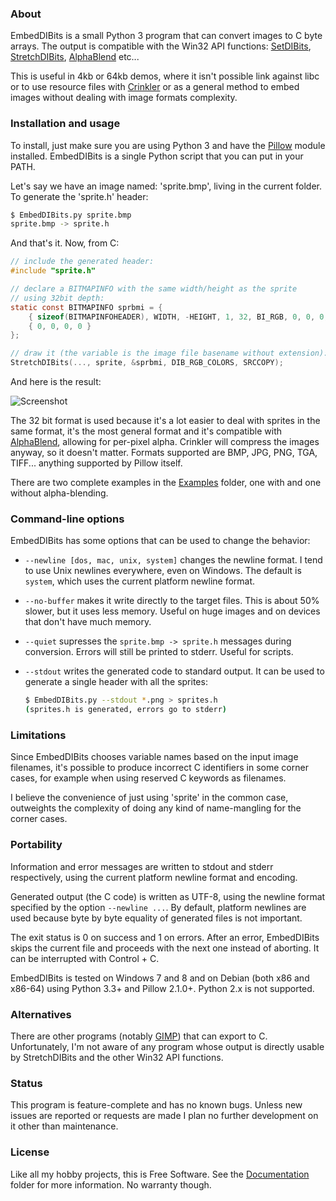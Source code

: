 
### About

EmbedDIBits is a small Python 3 program that can convert images to C
byte arrays. The output is compatible with the Win32 API functions:
[SetDIBits][], [StretchDIBits][], [AlphaBlend][] etc...

This is useful in 4kb or 64kb demos, where it isn't possible link against
libc or to use resource files with [Crinkler][] or as a general method
to embed images without dealing with image formats complexity.

### Installation and usage

To install, just make sure you are using Python 3 and have the [Pillow][]
module installed. EmbedDIBits is a single Python script that you can put
in your PATH.

Let's say we have an image named: 'sprite.bmp', living in the current
folder. To generate the 'sprite.h' header:

```bash
$ EmbedDIBits.py sprite.bmp
sprite.bmp -> sprite.h
```

And that's it. Now, from C:

```c
// include the generated header:
#include "sprite.h"

// declare a BITMAPINFO with the same width/height as the sprite
// using 32bit depth:
static const BITMAPINFO sprbmi = {
    { sizeof(BITMAPINFOHEADER), WIDTH, -HEIGHT, 1, 32, BI_RGB, 0, 0, 0, 0, 0 },
    { 0, 0, 0, 0 }
};

// draw it (the variable is the image file basename without extension):
StretchDIBits(..., sprite, &sprbmi, DIB_RGB_COLORS, SRCCOPY);
```

And here is the result:

![Screenshot](https://raw.github.com/Beluki/EmbedDIBits/master/Screenshot/Screenshot.png)

The 32 bit format is used because it's a lot easier to deal with sprites
in the same format, it's the most general format and it's compatible with
[AlphaBlend][], allowing for per-pixel alpha. Crinkler will compress
the images anyway, so it doesn't matter. Formats supported are BMP, JPG,
PNG, TGA, TIFF... anything supported by Pillow itself.

There are two complete examples in the [Examples][] folder, one with and one
without alpha-blending.

### Command-line options

EmbedDIBits has some options that can be used to change the behavior:

* `--newline [dos, mac, unix, system]` changes the newline format.
  I tend to use Unix newlines everywhere, even on Windows. The default is
  `system`, which uses the current platform newline format.

* `--no-buffer` makes it write directly to the target files. This is about
  50% slower, but it uses less memory. Useful on huge images and on devices
  that don't have much memory.

* `--quiet` supresses the `sprite.bmp -> sprite.h` messages during conversion.
  Errors will still be printed to stderr. Useful for scripts.

* `--stdout` writes the generated code to standard output. It can be used
  to generate a single header with all the sprites:

  ```bash
  $ EmbedDIBits.py --stdout *.png > sprites.h
  (sprites.h is generated, errors go to stderr)
  ```

### Limitations

Since EmbedDIBits chooses variable names based on the input image filenames,
it's possible to produce incorrect C identifiers in some corner cases, for
example when using reserved C keywords as filenames.

I believe the convenience of just using 'sprite' in the common case, outweights
the complexity of doing any kind of name-mangling for the corner cases.

### Portability

Information and error messages are written to stdout and stderr
respectively, using the current platform newline format and encoding.

Generated output (the C code) is written as UTF-8, using the newline format
specified by the option `--newline ...`. By default, platform newlines are used
because byte by byte equality of generated files is not important.

The exit status is 0 on success and 1 on errors. After an error,
EmbedDIBits skips the current file and proceeds with the next one
instead of aborting. It can be interrupted with Control + C.

EmbedDIBits is tested on Windows 7 and 8 and on Debian (both x86 and x86-64)
using Python 3.3+ and Pillow 2.1.0+. Python 2.x is not supported.

### Alternatives

There are other programs (notably [GIMP][]) that can export to C. Unfortunately,
I'm not aware of any program whose output is directly usable by StretchDIBits
and the other Win32 API functions.

### Status

This program is feature-complete and has no known bugs. Unless new issues
are reported or requests are made I plan no further development on it other
than maintenance.

### License

Like all my hobby projects, this is Free Software. See the [Documentation][]
folder for more information. No warranty though.

[AlphaBlend]: http://msdn.microsoft.com/en-us/library/windows/desktop/dd183351%28v=vs.85%29.aspx
[SetDIBits]: http://msdn.microsoft.com/en-us/library/windows/desktop/dd162973%28v=vs.85%29.aspx
[StretchDIBits]: http://msdn.microsoft.com/en-us/library/windows/desktop/dd145121%28v=vs.85%29.aspx

[Crinkler]: http://www.crinkler.net
[GIMP]: http://www.gimp.org
[Pillow]: https://pypi.python.org/pypi/Pillow

[Documentation]: https://github.com/Beluki/EmbedDIBits/tree/master/Documentation
[Examples]: https://github.com/Beluki/EmbedDIBits/tree/master/Examples

